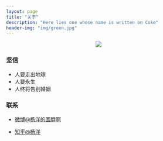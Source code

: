 ```yaml
---
layout: page
title: "关于"
description: "Here lies one whose name is written on Coke"
header-img: "img/green.jpg"
---
```



<center>
    <p><img src="http://7xlfkx.com1.z0.glb.clouddn.com/white2.jpg" align="center"></p>
</center>

### 坚信

- 人要走出地球
- 人要永生
- 人终将告别婚姻

### 联系

- [微博@杨洋的围脖啊](http://weibo.com/2003457565)

- [知乎@杨洋](http://www.zhihu.com/people/yang-yang-8)
